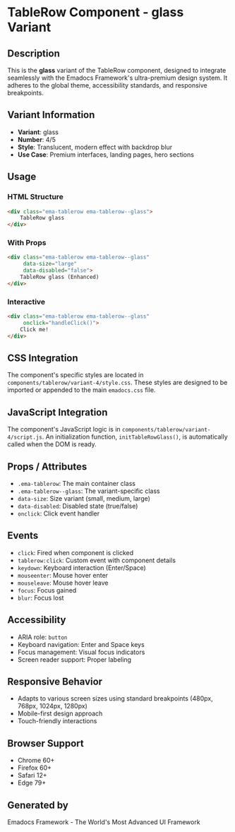 # TableRow Component - glass Variant

## Description
This is the **glass** variant of the TableRow component, designed to integrate seamlessly with the Emadocs Framework's ultra-premium design system. It adheres to the global theme, accessibility standards, and responsive breakpoints.

## Variant Information
- **Variant**: glass
- **Number**: 4/5
- **Style**: Translucent, modern effect with backdrop blur
- **Use Case**: Premium interfaces, landing pages, hero sections

## Usage

### HTML Structure
```html
<div class="ema-tablerow ema-tablerow--glass">
    TableRow glass
</div>
```

### With Props
```html
<div class="ema-tablerow ema-tablerow--glass" 
     data-size="large" 
     data-disabled="false">
    TableRow glass (Enhanced)
</div>
```

### Interactive
```html
<div class="ema-tablerow ema-tablerow--glass" 
     onclick="handleClick()">
    Click me!
</div>
```

## CSS Integration
The component's specific styles are located in `components/tablerow/variant-4/style.css`. These styles are designed to be imported or appended to the main `emadocs.css` file.

## JavaScript Integration
The component's JavaScript logic is in `components/tablerow/variant-4/script.js`. An initialization function, `initTableRowGlass()`, is automatically called when the DOM is ready.

## Props / Attributes
- `.ema-tablerow`: The main container class
- `.ema-tablerow--glass`: The variant-specific class
- `data-size`: Size variant (small, medium, large)
- `data-disabled`: Disabled state (true/false)
- `onclick`: Click event handler

## Events
- `click`: Fired when component is clicked
- `tablerow:click`: Custom event with component details
- `keydown`: Keyboard interaction (Enter/Space)
- `mouseenter`: Mouse hover enter
- `mouseleave`: Mouse hover leave
- `focus`: Focus gained
- `blur`: Focus lost

## Accessibility
- ARIA role: `button`
- Keyboard navigation: Enter and Space keys
- Focus management: Visual focus indicators
- Screen reader support: Proper labeling

## Responsive Behavior
- Adapts to various screen sizes using standard breakpoints (480px, 768px, 1024px, 1280px)
- Mobile-first design approach
- Touch-friendly interactions

## Browser Support
- Chrome 60+
- Firefox 60+
- Safari 12+
- Edge 79+

## Generated by
Emadocs Framework - The World's Most Advanced UI Framework
